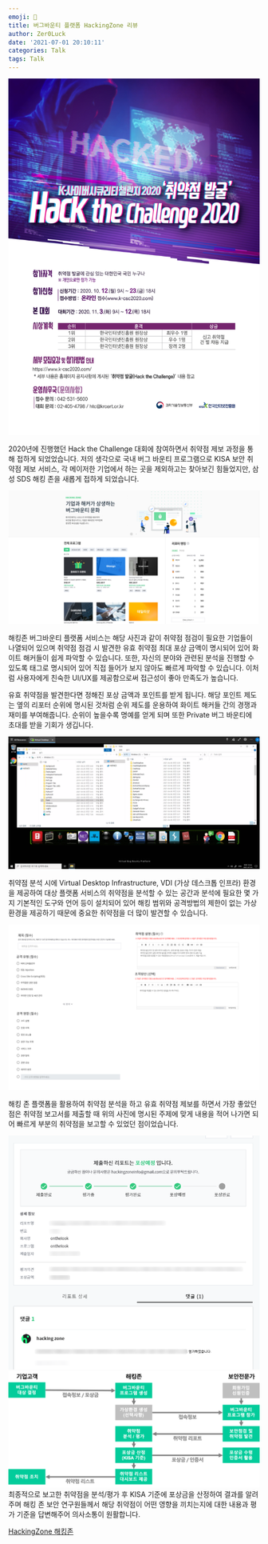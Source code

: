 ```yaml
---
emoji: 🍉
title: 버그바운티 플랫폼 HackingZone 리뷰
author: Zer0Luck
date: '2021-07-01 20:10:11'
categories: Talk
tags: Talk
---
```


![./hack_the_challenge.jpg](./hack_the_challenge.jpg)

 2020년에 진행했던 Hack the Challenge 대회에 참여하면서 취약점 제보 과정을 통해 접하게 되었었습니다. 저의 생각으로 국내 버그 바운티 프로그램으로 KISA 보안 취약점 제보 서비스, 각 메이저한 기업에서 하는 곳을 제외하고는 찾아보긴 힘들었지만, 삼성 SDS 해킹 존을 새롭게 접하게 되었습니다.      

 

![./hacking_zone_1.png](./hacking_zone_1.png)

 해킹존 버그바운티 플랫폼 서비스는 해당 사진과 같이 취약점 점검이 필요한 기업들이 나열되어 있으며 취약점 점검 시 발견한 유효 취약점 최대 포상 금액이 명시되어 있어 화이트 해커들이 쉽게 파악할 수 있습니다. 또한, 자신의 분야와 관련된 분석을 진행할 수 있도록 태그로 명시되어 있어 직접 들어가 보지 않아도 빠르게 파악할 수 있습니다. 이처럼 사용자에게 친숙한 UI/UX를 제공함으로써 접근성이 좋아 만족도가 높습니다.      


 유효 취약점을 발견한다면 정해진 포상 금액과 포인트를 받게 됩니다. 해당 포인트 제도는 옆의 리포터 순위에 명시된 것처럼 순위 제도를 운용하여 화이트 해커들 간의 경쟁과 재미를 부여해줍니다. 순위이 높을수록 명예를 얻게 되며 또한 Private 버그 바운티에 초대를 받을 기회가 생깁니다.      


![./hackingzone_vdi.png](./hackingzone_vdi.png)

 취약점 분석 시에 Virtual Desktop Infrastructure, VDI (가상 데스크톱 인프라) 환경을 제공하여 대상 플랫폼 서비스의 취약점을 분석할 수 있는 공간과 분석에 필요한 몇 가지 기본적인 도구와 언어 등이 설치되어 있어 해킹 범위와 공격방법의 제한이 없는 가상환경을 제공하기 때문에 중요한 취약점을 더 많이 발견할 수 있습니다.       


![./hackingzone_vuln_blank.png](./hackingzone_vuln_blank.png)

 해킹 존 플랫폼을 활용하여 취약점 분석을 하고 유효 취약점 제보를 하면서 가장 좋았던 점은 취약점 보고서를 제출할 때 위의 사진에 명시된 주제에 맞게 내용을 적어 나가면 되어 빠르게 부분의 취약점을 보고할 수 있었던 점이었습니다.           
 

![./hackingzone_vuln_verify1.png](./hackingzone_vuln_verify1.png)
![./hackingzone_crowd.png](./hackingzone_crowd.png)
 최종적으로 보고한 취약점을 분석/평가 후 KISA 기준에 포상금을 산정하여 결과를 알려주며 해킹 존 보안 연구원들께서 해당 취약점이 어떤 영향을 끼치는지에 대한 내용과 평가 기준을 답변해주어 의사소통이 원활합니다.

[HackingZone 해킹존](https://hackingzone.net/Home)
